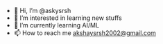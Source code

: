 - 👋 Hi, I’m @askysrsh
- 👀 I’m interested in learning new stuffs
- 🌱 I’m currently learning AI/ML
- 📫 How to reach me akshaysrsh2002@gmail.com

<!---
askysrsh/askysrsh is a ✨ special ✨ repository because its `README.md` (this file) appears on your GitHub profile.
You can click the Preview link to take a look at your changes.
--->
